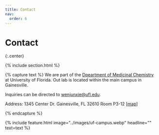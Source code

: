 ```yaml
---
title: Contact
nav:
  order: 6
---
```


# <i class="fas fa-paper-plane"></i>Contact

{:.center}

{% include section.html %}


{% capture text %}
We are part of the [Dpeartment of Medicinal Chemistry](https://mc.pharmacy.ufl.edu/) at University of Florida. Out lab is located within the main campus in Gainesville.

Inquiries can be directed to [wenjunxie@ufl.edu](mailto:wenjunxie@ufl.edu).

Address: 1345 Center Dr. Gainesville, FL 32610 Room P3-12 [[map](https://www.google.com/maps/place/University+of+Florida+Department+of+Medicinal+Chemistry/@29.6461573,-82.3841195,13.12z/data=!3m1!5s0x88e8a4aaddca48b1:0x2622d21cd5ac5ad5!4m6!3m5!1s0x88e8a39fcb8532a3:0x33d25fe51fb9e026!8m2!3d29.6402626!4d-82.3452726!16s%2Fg%2F1hm63mvr1?entry=ttu)] 

{% endcapture %}

{%
  include feature.html
  image="../images/uf-campus.webp"
  headline=""
  text=text
%}



